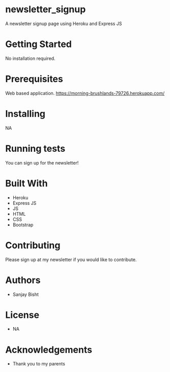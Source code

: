# newsletter_signup
A newsletter signup page using Heroku and Express JS

# Getting Started

No installation required.

# Prerequisites

Web based application. https://morning-brushlands-79726.herokuapp.com/

# Installing

NA

# Running tests

You can sign up for the newsletter!

# Built With

* Heroku
* Express JS
* JS
* HTML
* CSS
* Bootstrap

# Contributing

Please sign up at my newsletter if you would like to contribute.

# Authors

* Sanjay Bisht

# License

* NA

# Acknowledgements

* Thank you to my parents
